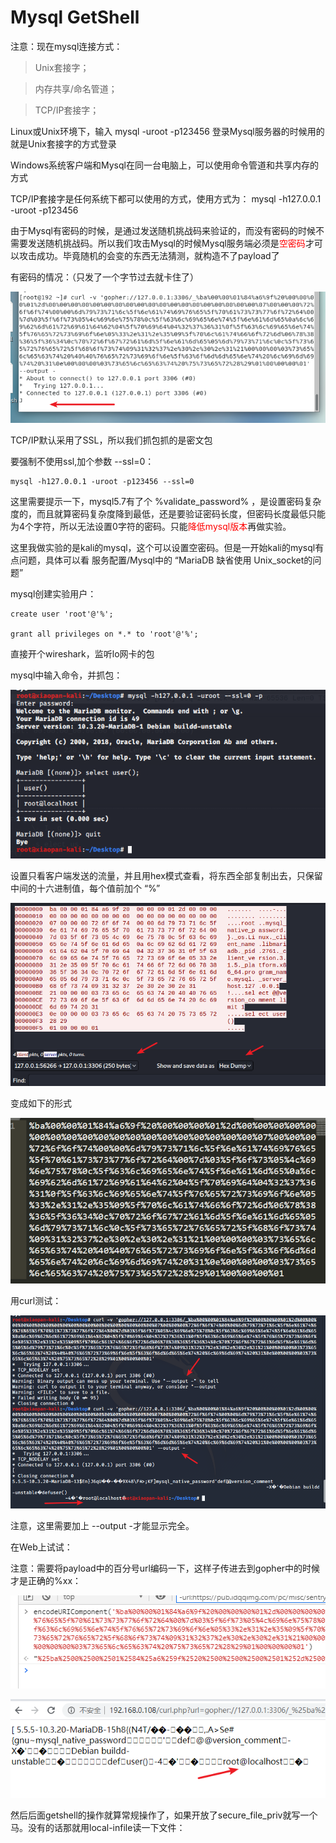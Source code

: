 # Mysql GetShell

注意：现在mysql连接方式：

>Unix套接字；

>内存共享/命名管道；

>TCP/IP套接字；

Linux或Unix环境下，输入 mysql -uroot -p123456 登录Mysql服务器的时候用的就是Unix套接字的方式登录

Windows系统客户端和Mysql在同一台电脑上，可以使用命令管道和共享内存的方式

TCP/IP套接字是任何系统下都可以使用的方式，使用方式为： mysql -h127.0.0.1 -uroot -p123456

由于Mysql有密码的时候，是通过发送随机挑战码来验证的，而没有密码的时候不需要发送随机挑战码。所以我们攻击Mysql的时候Mysql服务端必须是<font color="red">空密码</font>才可以攻击成功。毕竟随机的会变的东西无法猜测，就构造不了payload了

有密码的情况：（只发了一个字节过去就卡住了）

![](./mysql/4.png)


TCP/IP默认采用了SSL，所以我们抓包抓的是密文包

要强制不使用ssl,加个参数 --ssl=0：

	mysql -h127.0.0.1 -uroot -p123456 --ssl=0

这里需要提示一下，mysql5.7有了个 %validate_password% ，是设置密码复杂度的，而且就算密码复杂度降到最低，还是要验证密码长度，但密码长度最低只能为4个字符，所以无法设置0字符的密码。只能<font color="red">降低mysql版本</font>再做实验。

这里我做实验的是kali的mysql，这个可以设置空密码。但是一开始kali的mysql有点问题，具体可以看 服务配置/Mysql中的 “MariaDB 缺省使用 Unix_socket的问题”

mysql创建实验用户：

	create user 'root'@'%';
	
	grant all privileges on *.* to 'root'@'%';


直接开个wireshark，监听lo网卡的包

mysql中输入命令，并抓包：

![](./mysql/1.png)


设置只看客户端发送的流量，并且用hex模式查看，将东西全部复制出去，只保留中间的十六进制值，每个值前加个 “%”

![](./mysql/2.png)

变成如下的形式

![](./mysql/3.png)

用curl测试：

![](./mysql/5.png)

注意，这里需要加上 --output -才能显示完全。

在Web上试试：

注意：需要将payload中的百分号url编码一下，这样子传进去到gopher中的时候才是正确的%xx：

![](./mysql/7.png)

![](./mysql/6.png)


然后后面getshell的操作就算常规操作了，如果开放了secure_file_priv就写一个马。没有的话那就用local-infile读一下文件：

